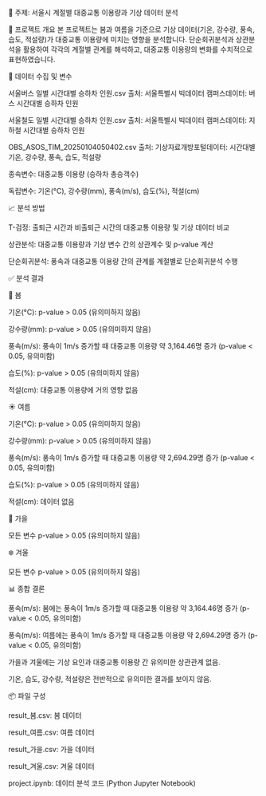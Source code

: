 📌 주제: 서울시 계절별 대중교통 이용량과 기상 데이터 분석

📑 프로젝트 개요
본 프로젝트는 봄과 여름을 기준으로 기상 데이터(기온, 강수량, 풍속, 습도, 적설량)가 대중교통 이용량에 미치는 영향을 분석합니다.
단순회귀분석과 상관분석을 활용하여 각각의 계절별 관계를 해석하고,
대중교통 이용량의 변화를 수치적으로 표현하였습니다.

🔎 데이터 수집 및 변수

서울버스 일별 시간대별 승하차 인원.csv
출처: 서울특별시 빅데이터 캠퍼스데이터: 버스 시간대별 승하차 인원

서울철도 일별 시간대별 승하차 인원.csv
출처: 서울특별시 빅데이터 캠퍼스데이터: 지하철 시간대별 승하차 인원

OBS_ASOS_TIM_20250104050402.csv
출처: 기상자료개방포털데이터: 시간대별 기온, 강수량, 풍속, 습도, 적설량

종속변수: 대중교통 이용량 (승하차 총승객수)

독립변수: 기온(°C), 강수량(mm), 풍속(m/s), 습도(%), 적설(cm)

📈 분석 방법

T-검정: 출퇴근 시간과 비출퇴근 시간의 대중교통 이용량 및 기상 데이터 비교

상관분석: 대중교통 이용량과 기상 변수 간의 상관계수 및 p-value 계산

단순회귀분석: 풍속과 대중교통 이용량 간의 관계를 계절별로 단순회귀분석 수행

✅ 분석 결과

🌸 봄

기온(°C): p-value > 0.05 (유의미하지 않음)

강수량(mm): p-value > 0.05 (유의미하지 않음)

풍속(m/s): 풍속이 1m/s 증가할 때 대중교통 이용량 약 3,164.46명 증가 (p-value < 0.05, 유의미함)

습도(%): p-value > 0.05 (유의미하지 않음)

적설(cm): 대중교통 이용량에 거의 영향 없음

☀️ 여름

기온(°C): p-value > 0.05 (유의미하지 않음)

강수량(mm): p-value > 0.05 (유의미하지 않음)

풍속(m/s): 풍속이 1m/s 증가할 때 대중교통 이용량 약 2,694.29명 증가 (p-value < 0.05, 유의미함)

습도(%): p-value > 0.05 (유의미하지 않음)

적설(cm): 데이터 없음

🍂 가을

모든 변수 p-value > 0.05 (유의미하지 않음)

❄️ 겨울

모든 변수 p-value > 0.05 (유의미하지 않음)

📊 종합 결론

풍속(m/s): 봄에는 풍속이 1m/s 증가할 때 대중교통 이용량 약 3,164.46명 증가 (p-value < 0.05, 유의미함)

풍속(m/s): 여름에는 풍속이 1m/s 증가할 때 대중교통 이용량 약 2,694.29명 증가 (p-value < 0.05, 유의미함)

가을과 겨울에는 기상 요인과 대중교통 이용량 간 유의미한 상관관계 없음.

기온, 습도, 강수량, 적설량은 전반적으로 유의미한 결과를 보이지 않음.

📦 파일 구성

result_봄.csv: 봄 데이터

result_여름.csv: 여름 데이터

result_가을.csv: 가을 데이터

result_겨울.csv: 겨울 데이터

project.ipynb: 데이터 분석 코드 (Python Jupyter Notebook)
